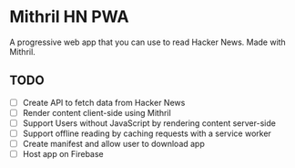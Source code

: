 # Mithril HN PWA

A progressive web app that you can use to read Hacker News. Made with Mithril.

## TODO

- [ ] Create API to fetch data from Hacker News
- [ ] Render content client-side using Mithril
- [ ] Support Users without JavaScript by rendering content server-side
- [ ] Support offline reading by caching requests with a service worker
- [ ] Create manifest and allow user to download app
- [ ] Host app on Firebase